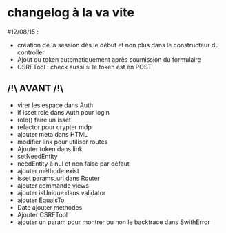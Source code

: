 # changelog à la va vite

#12/08/15 : 
 - création de la session dès le début et non plus dans le constructeur du controller
 - Ajout du token automatiquement après soumission du formulaire
 - CSRFTool : check aussi si le token est en POST

## /!\ AVANT /!\
- virer les espace dans Auth
- if isset role dans Auth pour login
- role() faire un isset
- refactor pour crypter mdp
- ajouter meta dans HTML
- modifier link pour utiliser routes
- Ajouter token dans link
- setNeedEntity
- needEntity à nul et non false par défaut
- ajouter méthode exist
- isset params_url dans Router
- ajouter commande views
- ajouter isUnique dans validator
- ajouter EqualsTo
- Date ajouter methodes
- Ajouter CSRFTool
- ajouter un param pour montrer ou non le backtrace dans SwithError
